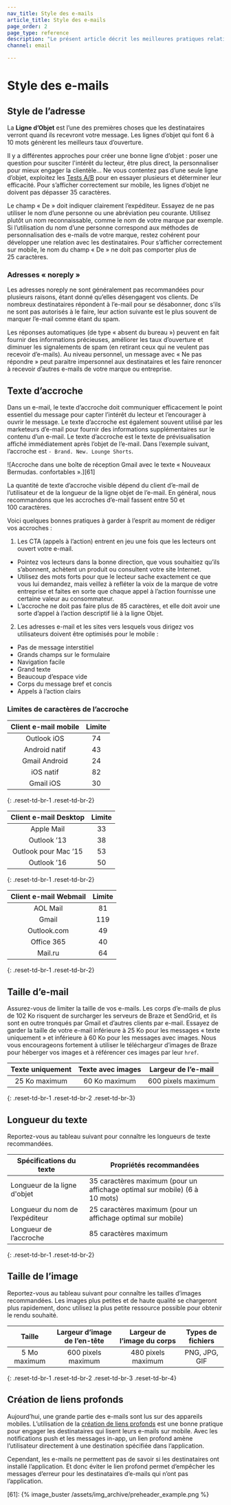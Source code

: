 ```yaml
---
nav_title: Style des e-mails
article_title: Style des e-mails
page_order: 2
page_type: reference
description: "Le présent article décrit les meilleures pratiques relatives au style des messages pour vos campagnes par e-mail."
channel: email

---
```


# Style des e-mails

## Style de l’adresse

La **Ligne d’Objet** est l’une des premières choses que les destinataires verront quand ils recevront votre message. Les lignes d’objet qui font 6 à 10 mots génèrent les meilleurs taux d’ouverture. 

Il y a différentes approches pour créer une bonne ligne d’objet : poser une question pour susciter l'intérêt du lecteur, être plus direct, la personnaliser pour mieux engager la clientèle… Ne vous contentez pas d’une seule ligne d’objet, exploitez les [Tests A/B]({{site.baseurl}}/user_guide/engagement_tools/testing/multivariant_testing/#what-are-multivariate-and-ab-testing/) pour en essayer plusieurs et déterminer leur efficacité. Pour s’afficher correctement sur mobile, les lignes d’objet ne doivent pas dépasser 35 caractères.

Le champ « De » doit indiquer clairement l’expéditeur. Essayez de ne pas utiliser le nom d’une personne ou une abréviation peu courante. Utilisez plutôt un nom reconnaissable, comme le nom de votre marque par exemple. Si l’utilisation du nom d’une personne correspond aux méthodes de personnalisation des e-mails de votre marque, restez cohérent pour développer une relation avec les destinataires. Pour s’afficher correctement sur mobile, le nom du champ « De » ne doit pas comporter plus de 25 caractères.

### Adresses « noreply »

Les adresses noreply ne sont généralement pas recommandées pour plusieurs raisons, étant donné qu’elles désengagent vos clients. De nombreux destinataires répondent à l’e-mail pour se désabonner, donc s’ils ne sont pas autorisés à le faire, leur action suivante est le plus souvent de marquer l’e-mail comme étant du spam.

Les réponses automatiques (de type « absent du bureau ») peuvent en fait fournir des informations précieuses, améliorer les taux d’ouverture et diminuer les signalements de spam (en retirant ceux qui ne veulent pas recevoir d’e-mails). Au niveau personnel, un message avec « Ne pas répondre » peut paraitre impersonnel aux destinataires et les faire renoncer à recevoir d’autres e-mails de votre marque ou entreprise.

## Texte d’accroche

Dans un e-mail, le texte d’accroche doit communiquer efficacement le point essentiel du message pour capter l’intérêt du lecteur et l’encourager à ouvrir le message. Le texte d’accroche est également souvent utilisé par les marketeurs d’e-mail pour fournir des informations supplémentaires sur le contenu d’un e-mail. Le texte d’accroche est le texte de prévisualisation affiché immédiatement après l’objet de l’e-mail. Dans l’exemple suivant, l’accroche est `- Brand. New. Lounge Shorts`.

![Accroche dans une boîte de réception Gmail avec le texte « Nouveaux Bermudas. confortables ».][61]

La quantité de texte d’accroche visible dépend du client d’e-mail de l’utilisateur et de la longueur de la ligne objet de l’e-mail. En général, nous recommandons que les accroches d’e-mail fassent entre 50 et 100 caractères.

Voici quelques bonnes pratiques à garder à l’esprit au moment de rédiger vos accroches :

1. Les CTA (appels à l’action) entrent en jeu une fois que les lecteurs ont ouvert votre e-mail.
  - Pointez vos lecteurs dans la bonne direction, que vous souhaitiez qu’ils s’abonnent, achètent un produit ou consultent votre site Internet.
  - Utilisez des mots forts pour que le lecteur sache exactement ce que vous lui demandez, mais veillez à refléter la voix de la marque de votre entreprise et faites en sorte que chaque appel à l’action fournisse une certaine valeur au consommateur.
  - L’accroche ne doit pas faire plus de 85 caractères, et elle doit avoir une sorte d’appel à l’action descriptif lié à la ligne Objet.

2. Les adresses e-mail et les sites vers lesquels vous dirigez vos utilisateurs doivent être optimisés pour le mobile :
  - Pas de message interstitiel
  - Grands champs sur le formulaire
  - Navigation facile
  - Grand texte
  - Beaucoup d’espace vide
  - Corps du message bref et concis
  - Appels à l’action clairs

### Limites de caractères de l’accroche

  |   Client e-mail mobile  |  Limite  |
  |:----------------------:|:-------:|
  | Outlook iOS            | 74      |
  | Android natif         | 43      |
  | Gmail Android          | 24      |
  | iOS natif             | 82      |
  | Gmail iOS              | 30      |
  {: .reset-td-br-1 .reset-td-br-2}

  |  Client e-mail Desktop  |  Limite  |
  |:----------------------:|:-------:|
  | Apple Mail             | 33      |
  | Outlook ’13            | 38      |
  | Outlook pour Mac ’15   | 53      |
  | Outlook ’16            | 50      |
  {: .reset-td-br-1 .reset-td-br-2}


  |  Client e-mail Webmail  |  Limite  |
  |:----------------------:|:-------:|
  | AOL Mail               | 81      |
  | Gmail                  | 119     |
  | Outlook.com            | 49      |
  | Office 365             | 40      |
  | Mail.ru                | 64      |
  {: .reset-td-br-1 .reset-td-br-2}

## Taille d’e-mail

Assurez-vous de limiter la taille de vos e-mails. Les corps d’e-mails de plus de 102 Ko risquent de surcharger les serveurs de Braze et SendGrid, et ils sont en outre tronqués par Gmail et d’autres clients par e-mail. Essayez de garder la taille de votre e-mail inférieure à 25 Ko pour les messages « texte uniquement » et inférieure à 60 Ko pour les messages avec images. Nous vous encourageons fortement à utiliser le téléchargeur d’images de Braze pour héberger vos images et à référencer ces images par leur `href`.

|   Texte uniquement   | Texte avec images |     Largeur de l’e-mail    |
|:-------------:|:----------------:|:------------------:|
| 25 Ko maximum |   60 Ko maximum   | 600 pixels maximum |
{: .reset-td-br-1 .reset-td-br-2 .reset-td-br-3}

## Longueur du texte

Reportez-vous au tableau suivant pour connaître les longueurs de texte recommandées.

| **Spécifications du texte** | **Propriétés recommandées** |
| --- | --- |
| Longueur de la ligne d'objet | 35 caractères maximum (pour un affichage optimal sur mobile) (6 à 10 mots) |
| Longueur du nom de l’expéditeur | 25 caractères maximum (pour un affichage optimal sur mobile) |
| Longueur de l’accroche | 85 caractères maximum |
{: .reset-td-br-1 .reset-td-br-2}

## Taille de l’image

Reportez-vous au tableau suivant pour connaître les tailles d’images recommandées. Les images plus petites et de haute qualité se chargeront plus rapidement, donc utilisez la plus petite ressource possible pour obtenir le rendu souhaité.

|     Taille    | Largeur d’image de l’en-tête |  Largeur de l’image du corps  |   Types de fichiers  |
|:-----------:|:------------------:|:------------------:|:-------------:|
| 5 Mo maximum | 600 pixels maximum | 480 pixels maximum | PNG, JPG, GIF |
{: .reset-td-br-1 .reset-td-br-2 .reset-td-br-3 .reset-td-br-4}

## Création de liens profonds

Aujourd’hui, une grande partie des e-mails sont lus sur des appareils mobiles. L’utilisation de la [création de liens profonds]({{site.baseurl}}/user_guide/personalization_and_dynamic_content/deep_linking_to_in-app_content/) est une bonne pratique pour engager les destinataires qui lisent leurs e-mails sur mobile. Avec les notifications push et les messages in-app, un lien profond amène l’utilisateur directement à une destination spécifiée dans l’application. 

Cependant, les e-mails ne permettent pas de savoir si les destinataires ont installé l’application. Et donc éviter le lien profond permet d’empêcher les messages d’erreur pour les destinataires d’e-mails qui n’ont pas l’application.

[25]: {{site.baseurl}}/help/best_practices/user_onboarding/#user-onboarding
[61]: {% image_buster /assets/img_archive/preheader_example.png %}
